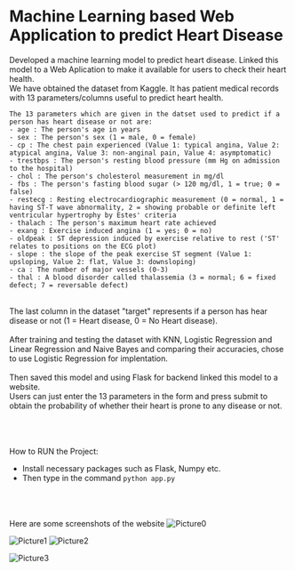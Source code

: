 # Machine Learning based Web Application to predict Heart Disease
Developed a machine learning model to predict heart disease. Linked this model to a Web Aplication to make it available for users to check their heart health.<br>
We have obtained the dataset from Kaggle. It has patient medical records with 13 parameters/columns useful to predict heart health.<br>
```
The 13 parameters which are given in the datset used to predict if a person has heart disease or not are:
- age : The person's age in years
- sex : The person's sex (1 = male, 0 = female)
- cp : The chest pain experienced (Value 1: typical angina, Value 2: atypical angina, Value 3: non-anginal pain, Value 4: asymptomatic)
- trestbps : The person's resting blood pressure (mm Hg on admission to the hospital)
- chol : The person's cholesterol measurement in mg/dl
- fbs : The person's fasting blood sugar (> 120 mg/dl, 1 = true; 0 = false)
- restecg : Resting electrocardiographic measurement (0 = normal, 1 = having ST-T wave abnormality, 2 = showing probable or definite left ventricular hypertrophy by Estes' criteria
- thalach : The person's maximum heart rate achieved
- exang : Exercise induced angina (1 = yes; 0 = no)
- oldpeak : ST depression induced by exercise relative to rest ('ST' relates to positions on the ECG plot)
- slope : the slope of the peak exercise ST segment (Value 1: upsloping, Value 2: flat, Value 3: downsloping)
- ca : The number of major vessels (0-3)
- thal : A blood disorder called thalassemia (3 = normal; 6 = fixed defect; 7 = reversable defect) 
```
<br>
The last column in the dataset "target" represents if a person has hear disease or not (1 = Heart disease, 0 = No Heart disease).<br><br>
After training and testing the dataset with KNN, Logistic Regression and Linear Regression and Naive Bayes and comparing their accuracies, chose to use Logistic Regression for implentation.<br><br>
Then saved this model and using Flask for backend linked this model to a website.<br> Users can just enter the 13 parameters in the form and press submit to obtain the probability of whether their heart is prone to any disease or not.<br> 
<br><br><br>

How to RUN the Project:
- Install necessary packages such as Flask, Numpy etc.
- Then type in the command
``` python app.py ```
<br><br><br><br>

Here are some screenshots of the website
![Picture0](https://user-images.githubusercontent.com/89032469/132379063-6b00e167-71ee-4ad3-b495-86018f05d2f6.png)



![Picture1](https://user-images.githubusercontent.com/89032469/132379078-f18a6423-df73-4621-9229-becfb25d852a.png)
![Picture2](https://user-images.githubusercontent.com/89032469/132379093-493f8c8b-5324-496a-8d28-52dcb4cf8a10.jpg)



![Picture3](https://user-images.githubusercontent.com/89032469/132379104-b72bef62-7f41-4d31-9ee8-bb102c082639.png)

